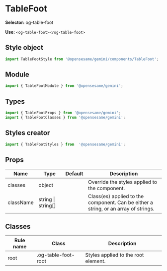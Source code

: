 # TableFoot

**Selector:**
og-table-foot

**Use:**
`<og-table-foot></og-table-foot>`

## Style object
```javascript
import TableFootStyle from '@opensesame/gemini/components/TableFoot';
```

## Module
```javascript
import { TableFootModule } from '@opensesame/gemini';
```

## Types
```javascript
import { TableFootProps } from '@opensesame/gemini';
import { TableFootClasses } from '@opensesame/gemini';
```

## Styles creator
```javascript
import { TableFootStyles } from  '@opensesame/gemini';
```

## Props
Name | Type | Default | Description
---- | ---- | ------- | -----------
classes | object | | Override the styles applied to the component.
className | string &#124; string[] | | Class(es) applied to the component. Can be either a string, or an array of strings.

## Classes
Rule name | Class | Description
--------- | ----- | -----------
root | .og-table-foot-root | Styles applied to the root element.
